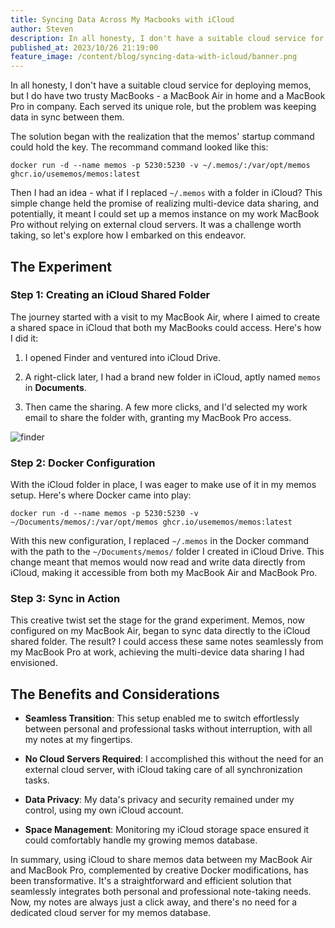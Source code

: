 ```yaml
---
title: Syncing Data Across My Macbooks with iCloud
author: Steven
description: In all honesty, I don't have a suitable cloud service for deploying memos, but I do have two trusty MacBooks - a MacBook Air in home and a MacBook Pro in company. But how to keep data in sync between them?
published_at: 2023/10/26 21:19:00
feature_image: /content/blog/syncing-data-with-icloud/banner.png
---
```


In all honesty, I don't have a suitable cloud service for deploying memos, but I do have two trusty MacBooks - a MacBook Air in home and a MacBook Pro in company. Each served its unique role, but the problem was keeping data in sync between them.

The solution began with the realization that the memos' startup command could hold the key. The recommand command looked like this:

```shell
docker run -d --name memos -p 5230:5230 -v ~/.memos/:/var/opt/memos ghcr.io/usememos/memos:latest
```

Then I had an idea - what if I replaced `~/.memos` with a folder in iCloud? This simple change held the promise of realizing multi-device data sharing, and potentially, it meant I could set up a memos instance on my work MacBook Pro without relying on external cloud servers. It was a challenge worth taking, so let's explore how I embarked on this endeavor.

## The Experiment

### Step 1: Creating an iCloud Shared Folder

The journey started with a visit to my MacBook Air, where I aimed to create a shared space in iCloud that both my MacBooks could access. Here's how I did it:

1. I opened Finder and ventured into iCloud Drive.

2. A right-click later, I had a brand new folder in iCloud, aptly named `memos` in **Documents**.

3. Then came the sharing. A few more clicks, and I'd selected my work email to share the folder with, granting my MacBook Pro access.

![finder](/content/blog/syncing-data-with-icloud/finder.png)

### Step 2: Docker Configuration

With the iCloud folder in place, I was eager to make use of it in my memos setup. Here's where Docker came into play:

```shell
docker run -d --name memos -p 5230:5230 -v ~/Documents/memos/:/var/opt/memos ghcr.io/usememos/memos:latest
```

With this new configuration, I replaced `~/.memos` in the Docker command with the path to the `~/Documents/memos/` folder I created in iCloud Drive. This change meant that memos would now read and write data directly from iCloud, making it accessible from both my MacBook Air and MacBook Pro.

### Step 3: Sync in Action

This creative twist set the stage for the grand experiment. Memos, now configured on my MacBook Air, began to sync data directly to the iCloud shared folder. The result? I could access these same notes seamlessly from my MacBook Pro at work, achieving the multi-device data sharing I had envisioned.

## The Benefits and Considerations

- **Seamless Transition**: This setup enabled me to switch effortlessly between personal and professional tasks without interruption, with all my notes at my fingertips.

- **No Cloud Servers Required**: I accomplished this without the need for an external cloud server, with iCloud taking care of all synchronization tasks.

- **Data Privacy**: My data's privacy and security remained under my control, using my own iCloud account.

- **Space Management**: Monitoring my iCloud storage space ensured it could comfortably handle my growing memos database.

In summary, using iCloud to share memos data between my MacBook Air and MacBook Pro, complemented by creative Docker modifications, has been transformative. It's a straightforward and efficient solution that seamlessly integrates both personal and professional note-taking needs. Now, my notes are always just a click away, and there's no need for a dedicated cloud server for my memos database.
